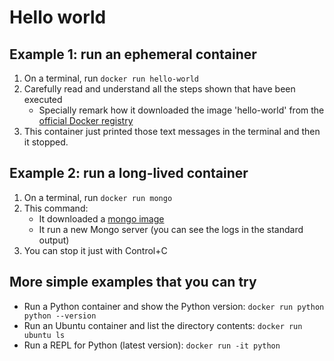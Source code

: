 # Hello world

## Example 1: run an ephemeral container

1. On a terminal, run `docker run hello-world`
1. Carefully read and understand all the steps shown that have been executed
   - Specially remark how it downloaded the image 'hello-world' from the [official Docker registry](https://hub.docker.com/_/hello-world)
1. This container just printed those text messages in the terminal and then it stopped.

## Example 2: run a long-lived container

1. On a terminal, run `docker run mongo`
1. This command:
   - It downloaded a [mongo image](https://hub.docker.com/_/mongo)
   - It run a new Mongo server (you can see the logs in the standard output)
1. You can stop it just with Control+C

## More simple examples that you can try

- Run a Python container and show the Python version: `docker run python python --version`
- Run an Ubuntu container and list the directory contents: `docker run ubuntu ls`
- Run a REPL for Python (latest version): `docker run -it python`
